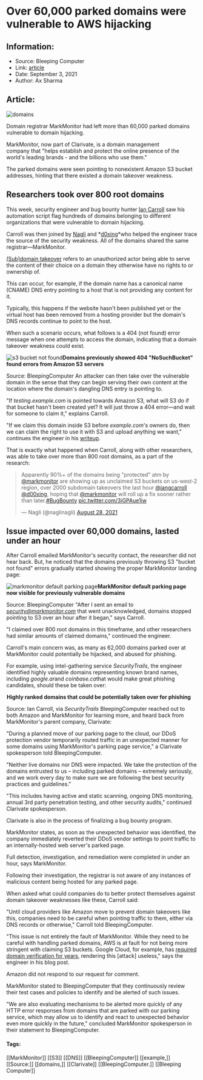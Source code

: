 # Over 60,000 parked domains were vulnerable to AWS hijacking
### 

## Information:
+ Source: Bleeping Computer
+ Link: [article](https://www.bleepingcomputer.com/news/security/over-60-000-parked-domains-were-vulnerable-to-aws-hijacking/)
+ Date: September 3, 2021
+ Author: Ax Sharma


## Article:
![domains](https://www.bleepstatic.com/content/hl-images/2017/10/02/Domain-Names.jpg)


Domain registrar MarkMonitor had left more than 60,000 parked domains vulnerable to domain hijacking.


MarkMonitor, now part of Clarivate, is a domain management company that "helps establish and protect the online presence of the world's leading brands - and the billions who use them."


The parked domains were seen pointing to nonexistent Amazon S3 bucket addresses, hinting that there existed a domain takeover weakness.


Researchers took over 800 root domains
--------------------------------------


This week, security engineer and bug bounty hunter [Ian Carroll](https://twitter.com/iangcarroll) saw his automation script flag hundreds of domains belonging to different organizations that were vulnerable to domain hijacking.


Carroll was then joined by [Nagli](https://twitter.com/naglinagli) and *[d0xing](https://twitter.com/d00xing)*who helped the engineer trace the source of the security weakness. All of the domains shared the same registrar—MarkMonitor.


[(Sub)domain takeover](https://developer.mozilla.org/en-US/docs/Web/Security/Subdomain_takeovers) refers to an unauthorized actor being able to serve the content of their choice on a domain they otherwise have no rights to or ownership of.


This can occur, for example, if the domain name has a canonical name (CNAME) DNS entry pointing to a host that is not providing any content for it.


Typically, this happens if the website hasn't been published yet or the virtual host has been removed from a hosting provider but the domain's DNS records continue to point to the host.


When such a scenario occurs, what follows is a 404 (not found) error message when one attempts to access the domain, indicating that a domain takeover weakness could exist.



![s3 bucket not found](https://www.bleepstatic.com/images/news/u/1164866/2021/Sep-2021/s3-bucket-not-found.jpeg)**Domains previously showed 404 "NoSuchBucket" found errors from Amazon S3 servers**  

Source: BleepingComputer
An attacker can then take over the vulnerable domain in the sense that they can begin serving their own content at the location where the domain's dangling DNS entry is pointing to.


"If *testing.example.com* is pointed towards Amazon S3, what will S3 do if that bucket hasn't been created yet? It will just throw a 404 error—and wait for someone to claim it," explains Carroll.


"If we claim this domain inside S3 before *example.com*'s owners do, then we can claim the right to use it with S3 and upload anything we want," continues the engineer in his [writeup](https://ian.sh/markmonitor).


That is exactly what happened when Carroll, along with other researchers, was able to take over more than 800 root domains, as a part of the research:




> 
> Apparently 90%+ of the domains being "protected" atm by [@markmonitor](https://twitter.com/markmonitor?ref_src=twsrc%5Etfw) are showing up as unclaimed S3 buckets on us-west-2 region, over 2000 subdomain takeovers the last hour [@iangcarroll](https://twitter.com/iangcarroll?ref_src=twsrc%5Etfw) [@d00xing](https://twitter.com/d00xing?ref_src=twsrc%5Etfw), hoping that [@markmonitor](https://twitter.com/markmonitor?ref_src=twsrc%5Etfw) will roll up a fix sooner rather than later.[#BugBounty](https://twitter.com/hashtag/BugBounty?src=hash&ref_src=twsrc%5Etfw) [pic.twitter.com/3iGPAue1iw](https://t.co/3iGPAue1iw)
> 
> 
> — Nagli (@naglinagli) [August 28, 2021](https://twitter.com/naglinagli/status/1431724861383118851?ref_src=twsrc%5Etfw)


Issue impacted over 60,000 domains, lasted under an hour
--------------------------------------------------------


After Carroll emailed MarkMonitor's security contact, the researcher did not hear back. But, he noticed that the domains previously throwing S3 "bucket not found" errors gradually started showing the proper MarkMonitor landing page:



![markmonitor default parking page](https://www.bleepstatic.com/images/news/u/1164866/2021/Sep-2021/markmonitor-parking-page.jpg)**MarkMonitor default parking page now visible for previously vulnerable domains**  

Source: BleepingComputer
"After I sent an email to *security@markmonitor.com* that went unacknowledged, domains stopped pointing to S3 over an hour after it began," says Carroll.


"I claimed over 800 root domains in this timeframe, and other researchers had similar amounts of claimed domains," continued the engineer.


Carroll's main concern was, as many as 62,000 domains parked over at MarkMonitor could potentially be hijacked, and abused for phishing.


For example, using intel-gathering service *SecurityTrails*, the engineer identified highly valuable domains representing known brand names, including *google.ar*and *coinbase.ca*that would make great phishing candidates, should these be taken over:



![securitytrails alexa rank domains](data:image/gif;base64,R0lGODlhAQABAAAAACH5BAEKAAEALAAAAAABAAEAAAICTAEAOw==)**Highly ranked domains that could be potentially taken over for phishing**  

Source: Ian Carroll, via *SecurityTrails*
BleepingComputer reached out to both Amazon and MarkMonitor for learning more, and heard back from MarkMonitor's parent company, Clarivate:


"During a planned move of our parking page to the cloud, our DDoS protection vendor temporarily routed traffic in an unexpected manner for some domains using MarkMonitor's parking page service," a Clarivate spokesperson told BleepingComputer.


"Neither live domains nor DNS were impacted. We take the protection of the domains entrusted to us – including parked domains – extremely seriously, and we work every day to make sure we are following the best security practices and guidelines."


"This includes having active and static scanning, ongoing DNS monitoring, annual 3rd party penetration testing, and other security audits," continued Clarivate spokesperson.


Clarivate is also in the process of finalizing a bug bounty program.


MarkMonitor states, as soon as the unexpected behavior was identified, the company immediately reverted their DDoS vendor settings to point traffic to an internally-hosted web server's parked page.


Full detection, investigation, and remediation were completed in under an hour, says MarkMonitor.


Following their investigation, the registrar is not aware of any instances of malicious content being hosted for any parked page.


When asked what could companies do to better protect themselves against domain takeover weaknesses like these, Carroll said:


"Until cloud providers like Amazon move to prevent domain takeovers like this, companies need to be careful when pointing traffic to them, either via DNS records or otherwise," Carroll told BleepingComputer.


"This issue is not entirely the fault of MarkMonitor. While they need to be careful with handling parked domains, AWS is at fault for not being more stringent with claiming S3 buckets. Google Cloud, for example, has [required domain verification for years](https://cloud.google.com/storage/docs/domain-name-verification), rendering this [attack] useless," says the engineer in his blog post.


Amazon did not respond to our request for comment.


MarkMonitor stated to BleepingComputer that they continuously review their test cases and policies to identify and be alerted of such issues.


"We are also evaluating mechanisms to be alerted more quickly of any HTTP error responses from domains that are parked with our parking service, which may allow us to identify and react to unexpected behavior even more quickly in the future," concluded MarkMonitor spokesperson in their statement to BleepingComputer.




#### Tags:
[[MarkMonitor]] [[S3]] [[DNS]] [[BleepingComputer]] [[example,]] [[Source:]] [[domains,]] [[Clarivate]] [[BleepingComputer.]] [[Bleeping Computer]]
